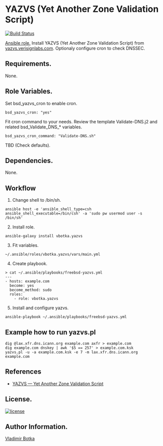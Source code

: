 YAZVS (Yet Another Zone Validation Script)
==========================================

[![Build Status](https://travis-ci.org/vbotka/ansible-yazvs.svg?branch=master)](https://travis-ci.org/vbotka/ansible-yazvs)

[Ansible role.](https://galaxy.ansible.com/vbotka/yazvs/) Install YAZVS (Yet Another Zone Validation Script) from [yazvs.verisignlabs.com](http://yazvs.verisignlabs.com/). Optionaly configure cron to check DNSSEC.


Requirements.
------------

None.


Role Variables.
--------------

Set bsd_yazvs_cron to enable cron.

```
bsd_yazvs_cron: "yes"
```

Fit cron command to your needs. Review the template Validate-DNS.j2 and related bsd_Validate_DNS_* variables.

```
bsd_yazvs_cron_command: "Validate-DNS.sh"
```

TBD (Check defaults).


Dependencies.
------------

None.


Workflow
--------

1) Change shell to /bin/sh.

```
ansible host -e 'ansible_shell_type=csh ansible_shell_executable=/bin/csh' -a 'sudo pw usermod user -s /bin/sh'
```

2) Install role.

```
ansible-galaxy install vbotka.yazvs
```

3) Fit variables.

```
~/.ansible/roles/vbotka.yazvs/vars/main.yml
```

4) Create playbook.

```
> cat ~/.ansible/playbooks/freebsd-yazvs.yml
---
- hosts: example.com
  become: yes
  become_method: sudo
  roles:
    - role: vbotka.yazvs
```

5) Install and configure yazvs.

```
ansible-playbook ~/.ansible/playbooks/freebsd-yazvs.yml
```


Example how to run yazvs.pl
---------------------------

```
dig @lax.xfr.dns.icann.org example.com axfr > example.com
dig example.com dnskey | awk '$5 == 257' > example.com.ksk
yazvs.pl -u -a example.com.ksk -e 7 -m lax.xfr.dns.icann.org example.com
```


References
----------

- [YAZVS — Yet Another Zone Validation Script](http://yazvs.verisignlabs.com/)


License.
-------

[![license](https://img.shields.io/badge/license-BSD-red.svg)](https://www.freebsd.org/doc/en/articles/bsdl-gpl/article.html)


Author Information.
------------------

[Vladimir Botka](https://botka.link)

